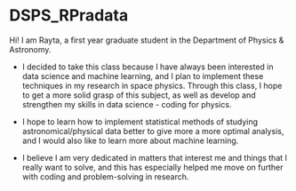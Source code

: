 # DSPS_RPradata

Hi! I am Rayta, a first year graduate student in the Department of Physics & Astronomy.

- I decided to take this class because I have always been interested in data science and machine learning, and I plan to implement these techniques in my research in space physics.
  Through this class, I hope to get a more solid grasp of this subject, as well as develop and strengthen my skills in data science - coding for physics.

- I hope to learn how to implement statistical methods of studying astronomical/physical data better to give more a more optimal analysis, and I would also like to learn more about machine learning.

- I believe I am very dedicated in matters that interest me and things that I really want to solve, and this has especially helped me move on further with coding and problem-solving in research.
